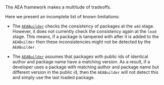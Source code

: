 The AEA framework makes a multitude of tradeoffs.

Here we present an incomplete list of known limitations:

- The <a href="../api/aea_builder#aeabuilder-objects">`AEABuilder`</a> checks the consistency of packages at the `add` stage. However, it does not currently check the consistency again at the `load` stage. This means, if a package is tampered with after it is added to the `AEABuilder` then these inconsistencies might not be detected by the `AEABuilder`.

- The <a href="../api/aea_builder#aeabuilder-objects">`AEABuilder`</a> assumes that packages with public ids of identical author and package name have a matching version. As a result, if a developer uses a package with matching author and package name but different version in the public id, then the `AEABuilder` will not detect this and simply use the last loaded package.

<br />
